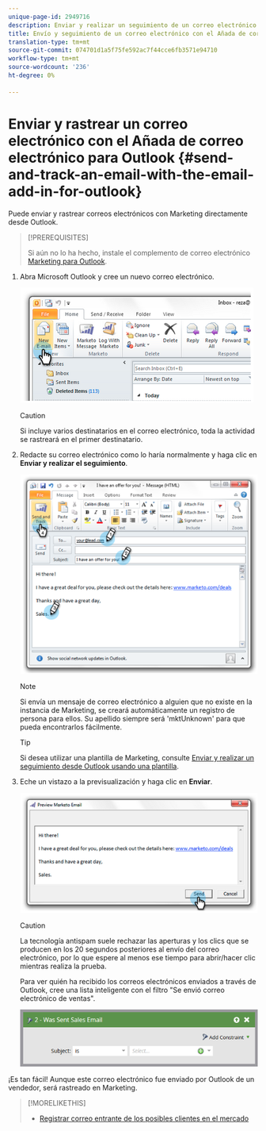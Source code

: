 ```yaml
---
unique-page-id: 2949716
description: Enviar y realizar un seguimiento de un correo electrónico con el Añada de correo electrónico para Outlook - Documentos de marketing - Documentación del producto
title: Envío y seguimiento de un correo electrónico con el Añada de correo electrónico para Outlook
translation-type: tm+mt
source-git-commit: 074701d1a5f75fe592ac7f44cce6fb3571e94710
workflow-type: tm+mt
source-wordcount: '236'
ht-degree: 0%

---
```



# Enviar y rastrear un correo electrónico con el Añada de correo electrónico para Outlook {#send-and-track-an-email-with-the-email-add-in-for-outlook}

Puede enviar y rastrear correos electrónicos con Marketing directamente desde Outlook.

>[!PREREQUISITES]
>
>Si aún no lo ha hecho, instale el complemento de correo electrónico [Marketing para Outlook](install-the-marketo-email-add-in-for-outlook-with-a-registration-code.md).

1. Abra Microsoft Outlook y cree un nuevo correo electrónico.

   ![](assets/image2014-9-23-16-3a6-3a46.png)

   >[!CAUTION]
   >
   >Si incluye varios destinatarios en el correo electrónico, toda la actividad se rastreará en el primer destinatario.

1. Redacte su correo electrónico como lo haría normalmente y haga clic en **Enviar y realizar el seguimiento**.

   ![](assets/image2014-9-23-16-3a7-3a1.png)

   >[!NOTE]
   >
   >Si envía un mensaje de correo electrónico a alguien que no existe en la instancia de Marketing, se creará automáticamente un registro de persona para ellos. Su apellido siempre será &#39;mktUnknown&#39; para que pueda encontrarlos fácilmente.

   >[!TIP]
   >
   >Si desea utilizar una plantilla de Marketing, consulte [Enviar y realizar un seguimiento desde Outlook usando una plantilla](send-and-track-from-outlook-using-a-marketo-template.md).

1. Eche un vistazo a la previsualización y haga clic en **Enviar**.

   ![](assets/image2014-9-23-16-3a7-3a13.png)

   >[!CAUTION]
   >
   >La tecnología antispam suele rechazar las aperturas y los clics que se producen en los 20 segundos posteriores al envío del correo electrónico, por lo que espere al menos ese tiempo para abrir/hacer clic mientras realiza la prueba.

   Para ver quién ha recibido los correos electrónicos enviados a través de Outlook, cree una lista inteligente con el filtro &quot;Se envió correo electrónico de ventas&quot;.

   ![](assets/was-sent-sales-email.png)

¡Es tan fácil! Aunque este correo electrónico fue enviado por Outlook de un vendedor, será rastreado en Marketing.

>[!MORELIKETHIS]
>
>* [Registrar correo entrante de los posibles clientes en el mercado](../../../product-docs/marketo-sales-insight/using-msi/log-inbound-mail-from-your-leads-in-marketo.md)

>



